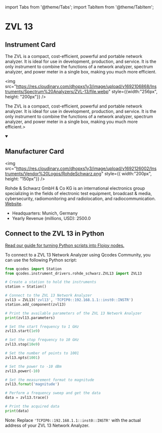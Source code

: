 
import Tabs from '@theme/Tabs';
import TabItem from '@theme/TabItem';

# ZVL 13

## Instrument Card

<div className="flex">

<div>

The ZVL is a compact, cost-efficient, powerful and portable network analyzer. It is ideal for use in development, production, and service. It is the only instrument to combine the functions of a network analyzer, spectrum analyzer, and power meter in a single box, making you much more efficient.

</div>

<img src="https://res.cloudinary.com/dhopxs1y3/image/upload/v1692106868/Instruments/Spectrum%20Analyzers/ZVL-13/file.webp" style={{width:"256px", height: "200px"}} />

</div>

The ZVL is a compact, cost-efficient, powerful and portable network analyzer. It is ideal for use in development, production, and service. It is the only instrument to combine the functions of a network analyzer, spectrum analyzer, and power meter in a single box, making you much more efficient.>

<details open>
<summary><h2>Manufacturer Card</h2></summary>

<img src="https://res.cloudinary.com/dhopxs1y3/image/upload/v1692126002/Instruments/Vendor%20Logos/RohdeSchwarz.png" style={{ width:"200px", height: "150px"}} />

Rohde & Schwarz GmbH & Co KG is an international electronics group specializing in the fields of electronic test equipment, broadcast & media, cybersecurity, radiomonitoring and radiolocation, and radiocommunication. <a href="https://www.rohde-schwarz.com/ca/home_48230.html">Website</a>.

<ul>
  <li>Headquarters: Munich, Germany</li>
  <li>Yearly Revenue (millions, USD): 2500.0</li>
</ul>
</details>

## Connect to the ZVL 13 in Python

[Read our guide for turning Python scripts into Flojoy nodes.](https://docs.flojoy.ai/custom-nodes/creating-custom-node/)


<Tabs>
<TabItem value="Qcodes Community" label="Qcodes Community">

To connect to a ZVL 13 Network Analyzer using Qcodes Community, you can use the following Python script:

```python
from qcodes import Station
from qcodes.instrument_drivers.rohde_schwarz.ZVL13 import ZVL13

# Create a station to hold the instruments
station = Station()

# Connect to the ZVL 13 Network Analyzer
zvl13 = ZVL13('zvl13', 'TCPIP0::192.168.1.1::inst0::INSTR')
station.add_component(zvl13)

# Print the available parameters of the ZVL 13 Network Analyzer
print(zvl13.parameters)

# Set the start frequency to 1 GHz
zvl13.start(1e9)

# Set the stop frequency to 10 GHz
zvl13.stop(10e9)

# Set the number of points to 1001
zvl13.npts(1001)

# Set the power to -10 dBm
zvl13.power(-10)

# Set the measurement format to magnitude
zvl13.format('magnitude')

# Perform a frequency sweep and get the data
data = zvl13.trace()

# Print the acquired data
print(data)
```

Note: Replace `'TCPIP0::192.168.1.1::inst0::INSTR'` with the actual address of your ZVL 13 Network Analyzer.

</TabItem>
</Tabs>
